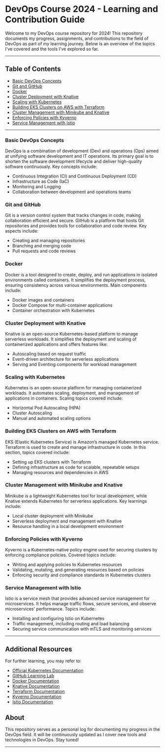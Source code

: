 # DevOps Course 2024 - Learning and Contribution Guide

Welcome to my DevOps course repository for 2024! This repository documents my progress, assignments, and contributions to the field of DevOps as part of my learning journey. Below is an overview of the topics I've covered and the tools I've explored so far.

---

## Table of Contents
- [Basic DevOps Concepts](#basic-devops-concepts)
- [Git and GitHub](#git-and-github)
- [Docker](#docker)
- [Cluster Deployment with Knative](#cluster-deployment-with-knative)
- [Scaling with Kubernetes](#scaling-with-kubernetes)
- [Building EKS Clusters on AWS with Terraform](#building-eks-clusters-on-aws-with-terraform)
- [Cluster Management with Minikube and Knative](#cluster-management-with-minikube-and-knative)
- [Enforcing Policies with Kyverno](#enforcing-policies-with-kyverno)
- [Service Management with Istio](#service-management-with-istio)

---

### Basic DevOps Concepts
DevOps is a combination of development (Dev) and operations (Ops) aimed at unifying software development and IT operations. Its primary goal is to shorten the software development lifecycle and deliver high-quality software continuously. Key concepts include:
- Continuous Integration (CI) and Continuous Deployment (CD)
- Infrastructure as Code (IaC)
- Monitoring and Logging
- Collaboration between development and operations teams

### Git and GitHub
Git is a version control system that tracks changes in code, making collaboration efficient and secure. GitHub is a platform that hosts Git repositories and provides tools for collaboration and code review. Key aspects include:
- Creating and managing repositories
- Branching and merging code
- Pull requests and code reviews

### Docker
Docker is a tool designed to create, deploy, and run applications in isolated environments called containers. It simplifies the deployment process, ensuring consistency across various environments. Main components include:
- Docker images and containers
- Docker Compose for multi-container applications
- Container orchestration with Kubernetes

### Cluster Deployment with Knative
Knative is an open-source Kubernetes-based platform to manage serverless workloads. It simplifies the deployment and scaling of containerized applications and offers features like:
- Autoscaling based on request traffic
- Event-driven architecture for serverless applications
- Serving and Eventing components for workload management

### Scaling with Kubernetes
Kubernetes is an open-source platform for managing containerized workloads. It automates scaling, deployment, and management of applications in containers. Scaling topics covered include:
- Horizontal Pod Autoscaling (HPA)
- Cluster Autoscaling
- Manual and automated scaling options

### Building EKS Clusters on AWS with Terraform
EKS (Elastic Kubernetes Service) is Amazon’s managed Kubernetes service. Terraform is used to create and manage infrastructure in code. In this section, topics covered include:
- Setting up EKS clusters with Terraform
- Defining infrastructure as code for scalable, repeatable setups
- Managing resources and dependencies in AWS

### Cluster Management with Minikube and Knative
Minikube is a lightweight Kubernetes tool for local development, while Knative extends Kubernetes for serverless applications. Key learnings include:
- Local cluster deployment with Minikube
- Serverless deployment and management with Knative
- Resource handling in a local development environment

### Enforcing Policies with Kyverno
Kyverno is a Kubernetes-native policy engine used for securing clusters by enforcing compliance policies. Covered topics include:
- Writing and applying policies to Kubernetes resources
- Validating, mutating, and generating resources based on policies
- Enforcing security and compliance standards in Kubernetes clusters

### Service Management with Istio
Istio is a service mesh that provides advanced service management for microservices. It helps manage traffic flows, secure services, and observe microservices' performance. Topics include:
- Installing and configuring Istio on Kubernetes
- Traffic management, including routing and load balancing
- Securing service communication with mTLS and monitoring services

---

## Additional Resources
For further learning, you may refer to:
- [Official Kubernetes Documentation](https://kubernetes.io/docs/)
- [GitHub Learning Lab](https://lab.github.com/)
- [Docker Documentation](https://docs.docker.com/)
- [Knative Documentation](https://knative.dev/docs/)
- [Terraform Documentation](https://www.terraform.io/docs/index.html)
- [Kyverno Documentation](https://kyverno.io/docs/)
- [Istio Documentation](https://istio.io/latest/docs/)

## About
This repository serves as a personal log for documenting my progress in the DevOps field. It will be continuously updated as I cover new tools and technologies in DevOps. Stay tuned!

---
